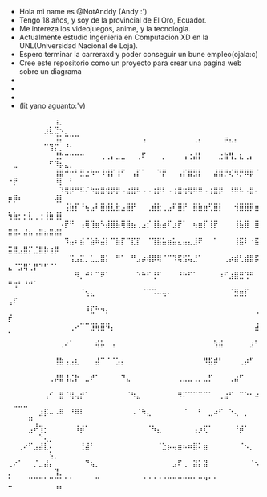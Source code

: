 - Hola mi name es @NotAnddy (Andy :')
- Tengo 18 años, y soy de la provincial de El Oro, Ecuador.
- Me intereza los videojuegos, anime, y la tecnologia.
- Actualmente estudio Ingenieria en Computacion XD en la UNL(Universidad Nacional de Loja).
- Espero terminar la carreraxd y poder conseguir un bune empleo(ojala:c)
- Cree este repositorio como un proyecto para crear una pagina web sobre un diagrama
- 
- 
-
- (lit yano aguanto:'v)


<!---
NotAnddy/NotAnddy is a ✨ special ✨ repository because its `README.md` (this file) appears on your GitHub profile.
You can click the Preview link to take a look at your changes.
--->

⠀⠀⠀⠀⠀⠀⠀⠀⠀⢰⡀⠀⠀⠀⠀⠀⠀⠀⠀⠀⠀⠀⠀⠀⠀⠀⠀⠀⠀⠀⠀⠀⠀⠀⠀⠀⠀⠀⠀⠀⠀⠀⠀⠀⠀⠀⠀⠀⠀⠀⠀⠀⠀⠀⠀⠀⣰⣇⣙⠢⡀⠀
⠀⠀⠀⠀⠀⠀⠀⠀⠀⢸⡅⠉⠉⠉⠀⠀⠀⠀⠀⠀⠀⠀⠀⠀⠀⠀⢠⠀⠀⠀⠀⠀⠀⠀⠀⠀⢀⡄⠀⠀⠀⠀⡶⣄⡄⠀⠀⠀⠀⠀⠀⠀⠀⠀⠀⠀⠉⢹⡍⡀⠘⠂
⠀⠀⠀⠀⠀⠀⠀⠀⠀⢘⡓⠒⠒⠒⠒⠀⠀⠀⢀⢀⡄⣀⣀⠀⠀⢀⠏⠀⠀⠀⡀⠀⠀⠀⢠⢐⣼⡇⠀⠀⠀⣐⣷⢻⡀⣆⢀⡄⠀⠀⣀⠀⠀⠀⠀⠀⠀⠋⠹⡦⣄⡀
⠀⠀⠀⠀⠀⠀⠀⠀⠀⢸⣿⠚⠒⠃⣛⣐⠳⠒⠸⢺⡏⢸⠋⠀⢠⡏⠁⠀⠀⠙⡟⠀⠀⢠⡏⣿⣻⡇⠀⠀⣼⣿⡛⢎⠻⡛⠿⡿⠈⠐⡟⠀⠀⠀⠀⠀⠀⠀⠸⡇⠀⠃
⠀⠀⠀⠀⠀⠀⠀⠀⠀⠀⠹⢿⡿⠛⠯⠌⠳⣶⣿⢾⡿⡿⠠⣴⣿⠧⠠⠠⢰⡿⠇⠠⢰⣿⢶⢿⠿⠿⠠⢰⣿⡿⠀⠸⠿⠧⠠⣿⠄⡶⡿⠆⠀⠀⠀⠀⠀⠀⢼⡇⠀⠀
⠀⠀⠀⠀⠀⠀⠀⠀⠀⠀⠀⢨⣷⡏⠘⢦⣠⠇⣿⣾⣇⣗⣠⣿⡟⠀⠀⢀⣾⣗⢀⣠⠏⣿⡟⠀⣿⣷⣶⢋⣿⡇⠀⠀⢺⣿⣿⡿⣶⢳⣷⡂⡂⣇⢀⢐⢸⣷⢸⡇⠀⠀
⠀⠀⠀⠀⠀⠀⠀⠀⠀⠀⠠⡟⠛⠀⢠⢿⢹⣶⠣⣼⣿⣧⢿⣿⣦⢀⣠⡊⢸⣧⣴⠏⣰⡟⠁⠀⢦⣶⡏⢸⡟⠀⠀⠀⢸⣧⣿⠀⣿⣿⣿⠄⣼⣦⢠⣿⣦⣿⣾⡇⠀⠀
⠀⠀⠀⠀⠀⠀⠀⠀⠀⠀⠀⠹⣤⠆⣮⠈⣵⠷⣬⡇⠉⣷⡏⠉⣏⡏⠀⠈⢹⣯⣥⣶⣥⣄⣤⣄⣸⠟⠀⠀⠁⠀⠀⠀⢸⣯⠇⠐⣯⣭⣿⣠⣿⡍⣈⣿⡷⢰⡿⠀⠀⠀
⠀⠀⠀⠀⠀⠀⠀⠀⠀⠀⠀⠀⢩⣠⣍⡀⣁⣀⣿⡅⠀⠛⠁⠀⠛⣠⡴⢾⡿⢿⠈⠉⠹⢯⣫⢥⣘⠁⠀⠀⠀⠀⢀⡴⣾⢃⣾⣿⡯⣄⠈⣩⢿⢁⡟⠙⠋⠈⠁⠀⠀⠀
⠀⠀⠀⠀⠀⠀⠀⠀⠀⠀⠀⠀⠀⠻⡀⠚⠃⠉⠟⠁⠀⠀⠀⠀⠀⠑⠓⠋⢘⠋⠀⠀⠀⠘⠓⠋⠁⠀⠀⠀⠀⠰⠋⣰⣿⣛⢙⠛⠀⠛⢲⠃⠘⠚⠁⠀⠀⠀⠀⠀⠀⠀
⠀⠀⠀⠀⠀⠀⠀⠀⠀⠀⠀⠀⠀⠀⠈⢢⣄⠀⠀⠀⠀⠀⠀⠀⠀⠀⠈⠉⠩⠤⢤⠄⠀⠀⠀⠀⠀⠀⠀⠀⠀⠀⠀⠈⣻⣶⡏⠀⠀⢠⠏⠀⠀⠀⠀⠀⠀⠀⠀⠀⠀⠀
⠀⠀⠀⠀⠀⠀⠀⠀⠀⠀⠀⠀⠀⠀⠀⠸⣏⠓⠲⡄⠀⠀⠀⠀⠀⠀⠀⠀⠀⠀⠀⠀⠀⠀⠀⠀⠀⠀⠀⠀⠀⠀⠀⠀⠀⠀⠀⠀⢀⡞⠀⠀⠀⠀⠀⠀⠀⠀⠀⠀⠀⠀
⠀⠀⠀⠀⠀⠀⠀⠀⠀⠀⠀⠀⢀⠔⠉⠉⣹⢷⣿⠻⡄⠀⠀⠀⠀⠀⠀⠀⠀⠀⠀⠀⠀⠀⠀⠀⠀⠀⠀⠀⠀⠀⠀⠀⠀⠀⠀⠀⣼⠁⠀⠀⠀⠀⠀⠀⠀⠀⠀⠀⠀⠀
⠀⠀⠀⠀⠀⠀⠀⠀⠀⠀⢀⠔⠁⠀⠀⠀⠀⢾⡧⠀⢠⠀⠀⠀⠀⠀⠀⠀⠀⠀⠀⠀⠀⠀⠀⠀⠀⠀⠀⠀⢳⣾⠀⠀⠀⠀⠀⣰⠃⠀⠀⠀⠀⠀⠀⠀⠀⠀⠀⠀⠀⠀
⠀⠀⠀⠀⠀⠀⠀⠀⠀⢸⣷⢠⣠⣆⠀⠀⠀⣼⠉⠈⠈⣡⡄⠀⠀⠀⠀⠀⠀⠀⠀⠀⠀⠀⠀⠀⠀⠀⠻⣯⡾⠃⠀⠀⠀⢀⡴⠋⠀⠀⠀⠀⠀⠀⠀⠀⠀⠀⠀⠀⠀⠀
⠀⠀⠀⠀⠀⠀⠀⠀⢀⡼⣿⢸⣌⡗⠀⣀⠞⠁⠀⠀⠀⠀⠙⣄⠀⠀⠀⠀⠀⠀⠀⠀⠀⢀⣀⣀⢀⡀⣀⡋⠀⠀⠀⢀⣴⠋⠀⠀⠀⠀⠀⠀⠀⠀⠀⠀⠀⠀⠀⠀⠀⠀
⠀⠀⠀⠀⠀⠀⠀⢠⠊⠀⣿⠈⢿⢤⡞⠁⠀⠀⠀⠀⠀⠀⠀⠈⠳⣄⠀⠀⠀⠀⠀⠀⠀⠻⠍⠉⠉⠉⠉⠁⠀⢀⣴⠋⠀⠉⠑⠂⠴⠀⣀⣀⣀⠀⠀⠀⠀⠀⠀⠀⠀⠀
⠀⠀⠀⠀⠀⠀⣰⡯⠤⠠⠿⠀⠘⠿⠇⠀⠀⠀⠀⠀⠀⠀⠀⠀⠠⠈⠳⣄⠀⠀⠀⠀⠀⠀⠈⠀⠀⠃⠀⣀⠴⠋⠀⠑⢄⠀⡀⠀⠀⠀⠀⠀⠀⠛⢀⠀⠀⠀⠀⠀⠀⠀
⠀⠀⠀⠀⣠⠞⢹⡂⠀⠀⠀⠀⠀⠸⡾⠁⠀⠀⠀⠀⠀⠀⠀⠀⠀⠀⠀⠈⠳⣄⠀⠀⠀⠀⠀⠀⢠⡰⢏⠁⠀⠀⠀⠀⠘⡾⠁⠀⠀⠀⠀⠀⠀⠀⠀⠑⢄⡀⠀⠀⠀⠀
⠀⠀⢀⠔⠋⣠⣼⣇⠄⠀⠀⠀⠀⠀⢘⣼⠃⠀⠀⠀⠀⠀⠀⠀⠀⠀⠀⠀⠀⠈⣑⡦⢤⣶⠦⠶⣿⠅⣶⠀⠀⠀⠀⠀⠀⠈⠢⡀⠀⠀⠀⠀⠀⠀⠀⠀⠀⢣⡀⠀⠀⠀
⢀⠔⠁⠀⠀⡈⣀⣼⡄⠀⠀⠀⠀⠀⠀⠙⢦⡀⠀⠀⠀⠀⠀⠀⠀⠀⠀⠀⠀⠀⠀⠀⣠⠏⢀⠀⣽⡅⣽⠀⠀⠀⠀⠀⠀⠀⠀⠈⠢⡀⠀⠀⠀⠀⠀⠀⠀⠀⢹⡀⠀⠀
⠁⠀⠀⠀⠉⠉⠉⠁⠉⠉⠁⠁⠁⠀⠀⠀⠀⠉⠀⠀⠀⠀⠀⠀⠀⠀⠈⠈⠈⠈⠈⠉⠉⠉⠉⠉⠁⠉⠙⠁⠁⠀⠀⠀⠀⠀⠀⠀⠀⠉⠀⠀⠀⠀⠀⠀⠀⠀⠘⠃⠀⠀
